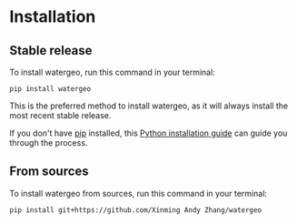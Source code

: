 # Installation

## Stable release

To install watergeo, run this command in your terminal:

```
pip install watergeo
```

This is the preferred method to install watergeo, as it will always install the most recent stable release.

If you don't have [pip](https://pip.pypa.io) installed, this [Python installation guide](http://docs.python-guide.org/en/latest/starting/installation/) can guide you through the process.

## From sources

To install watergeo from sources, run this command in your terminal:

```
pip install git+https://github.com/Xinming Andy Zhang/watergeo
```

